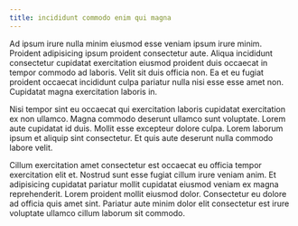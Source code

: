 ```yaml
---
title: incididunt commodo enim qui magna
---
```


Ad ipsum irure nulla minim eiusmod esse veniam ipsum irure minim. Proident adipisicing ipsum proident consectetur aute. Aliqua incididunt consectetur cupidatat exercitation eiusmod proident duis occaecat in tempor commodo ad laboris. Velit sit duis officia non. Ea et eu fugiat proident occaecat incididunt culpa pariatur nulla nisi esse esse amet non. Cupidatat magna exercitation laboris in.

Nisi tempor sint eu occaecat qui exercitation laboris cupidatat exercitation ex non ullamco. Magna commodo deserunt ullamco sunt voluptate. Lorem aute cupidatat id duis. Mollit esse excepteur dolore culpa. Lorem laborum ipsum et aliquip sint consectetur. Et quis aute deserunt nulla commodo labore velit.

Cillum exercitation amet consectetur est occaecat eu officia tempor exercitation elit et. Nostrud sunt esse fugiat cillum irure veniam anim. Et adipisicing cupidatat pariatur mollit cupidatat eiusmod veniam ex magna reprehenderit. Lorem proident mollit eiusmod dolor. Consectetur eu dolore ad officia quis amet sint. Pariatur aute minim dolor elit consectetur est irure voluptate ullamco cillum laborum sit commodo.